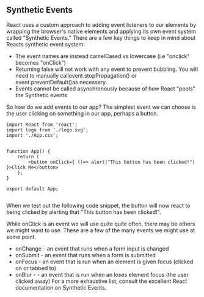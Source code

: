 ## Synthetic Events
React uses a custom approach to adding event listeners to our elements by wrapping the browser's native elements and applying its own event system called "Synthetic Events." There are a few key things to keep in mind about Reacts synthetic event system:

- The event names are instead camelCased vs lowercase (i.e "onclick" becomes "onClick")
- Returning false will not work with any event to prevent bubbling. You will need to manually callevent.stopPropagation() or event.preventDefault()as necessary.
- Events cannot be called asynchronously because of how React "pools" the Synthetic events

So how do we add events to our app? The simplest event we can choose is the user clicking on something in our app, perhaps a button.

```
import React from 'react';
import logo from './logo.svg';
import './App.css';
    
    
function App() {
    return (
        <button onClick={ ()=> alert("This button has been clicked!") }>Click Me</button>
    );
}
    
export default App;


```
When we test out the following code snippet, the button will now react to being clicked by alerting that "This button has been clicked!".

While onClick is an event we will use quite quite often, there may be others we might want to use. These are a few of the many events we might use at some point.

- onChange - an event that runs when a form input is changed
- onSubmit - an event that runs when a form is submitted
- onFocus - an event that is run when an element is given focus (clicked on or tabbed to)
- onBlur - - an event that is run when an loses element focus (the user clicked away)
For a more exhaustive list, consult the excellent React documentation on Synthetic Events.